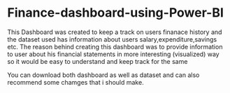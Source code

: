 # Finance-dashboard-using-Power-BI

This Dashboard was created to keep a track on users finanace history and the dataset used has information about users salary,expenditure,savings etc.
The reason behind creating this dashboard was to provide information to user about his financial statements in more interesting (visualized) way so it would be easy to understand and keep track for the same




You can download both dashboard as well as dataset and can also recommend some chamges that i should make.
